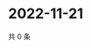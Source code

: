 # 2022-11-21

共 0 条

<!-- BEGIN WEIBO -->
<!-- 最后更新时间 Mon Nov 21 2022 21:38:58 GMT+0800 (China Standard Time) -->

<!-- END WEIBO -->
